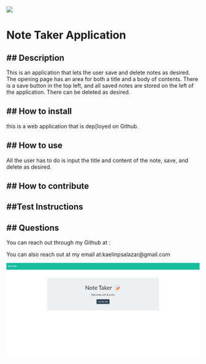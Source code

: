 <img src = 'https://img.shields.io/badge/ISC-blue.svg'>
    <h1>Note Taker Application</h1>
    <h2>## Description</h2>
    <p>This is an application that lets the user save and delete notes as desired. The opening page has an area for both a title and a body of contents. There is a save button in the top left, and all saved notes are stored on the left of the application. There can be deleted as desired. </p>
    <h2>## How to install</h2>
    <p>this is a web application that is dep[loyed on Github. </p>
    <h2>## How to use</h2>
    <p>All the user has to do is input the title and content of the note, save, and delete as desired. </p>
    <h2>## How to contribute</h2>
    <p></p>
    <h2>##Test Instructions</h2>
    <p></p>
    <h2>## Questions</h2>
    <p>You can reach out through my Github at :</p>
    <p>You can also reach out at my email at:kaelinpsalazar@gmail.com</p>

![screenshot](Develope/public/assets/images/Screenshot%202022-09-30%20110200.png)